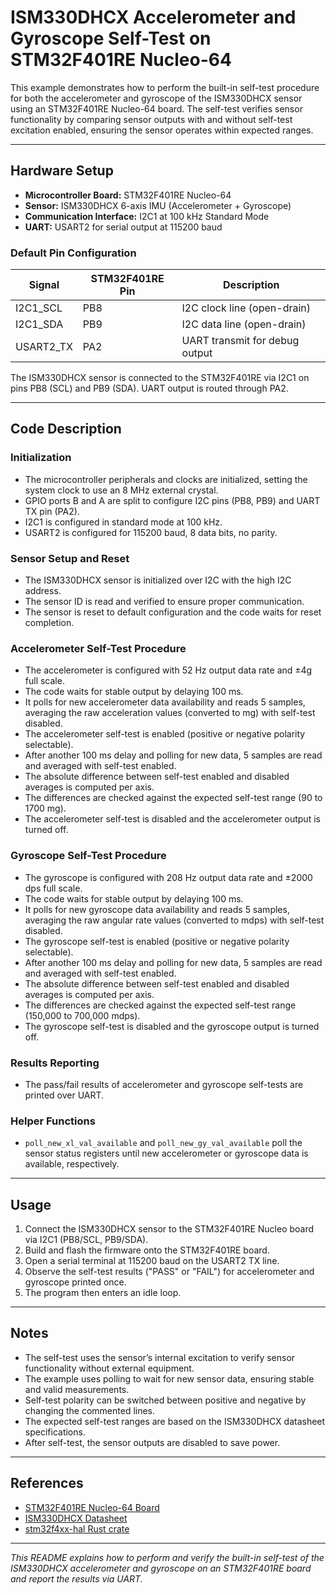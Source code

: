 # ISM330DHCX Accelerometer and Gyroscope Self-Test on STM32F401RE Nucleo-64

This example demonstrates how to perform the built-in self-test procedure for both the accelerometer and gyroscope of the ISM330DHCX sensor using an STM32F401RE Nucleo-64 board. The self-test verifies sensor functionality by comparing sensor outputs with and without self-test excitation enabled, ensuring the sensor operates within expected ranges.

---

## Hardware Setup

- **Microcontroller Board:** STM32F401RE Nucleo-64
- **Sensor:** ISM330DHCX 6-axis IMU (Accelerometer + Gyroscope)
- **Communication Interface:** I2C1 at 100 kHz Standard Mode
- **UART:** USART2 for serial output at 115200 baud

### Default Pin Configuration

| Signal       | STM32F401RE Pin | Description                    |
|--------------|-----------------|-------------------------------|
| I2C1_SCL     | PB8             | I2C clock line (open-drain)   |
| I2C1_SDA     | PB9             | I2C data line (open-drain)    |
| USART2_TX    | PA2             | UART transmit for debug output|

The ISM330DHCX sensor is connected to the STM32F401RE via I2C1 on pins PB8 (SCL) and PB9 (SDA). UART output is routed through PA2.

---

## Code Description

### Initialization

- The microcontroller peripherals and clocks are initialized, setting the system clock to use an 8 MHz external crystal.
- GPIO ports B and A are split to configure I2C pins (PB8, PB9) and UART TX pin (PA2).
- I2C1 is configured in standard mode at 100 kHz.
- USART2 is configured for 115200 baud, 8 data bits, no parity.

### Sensor Setup and Reset

- The ISM330DHCX sensor is initialized over I2C with the high I2C address.
- The sensor ID is read and verified to ensure proper communication.
- The sensor is reset to default configuration and the code waits for reset completion.

### Accelerometer Self-Test Procedure

- The accelerometer is configured with 52 Hz output data rate and ±4g full scale.
- The code waits for stable output by delaying 100 ms.
- It polls for new accelerometer data availability and reads 5 samples, averaging the raw acceleration values (converted to mg) with self-test disabled.
- The accelerometer self-test is enabled (positive or negative polarity selectable).
- After another 100 ms delay and polling for new data, 5 samples are read and averaged with self-test enabled.
- The absolute difference between self-test enabled and disabled averages is computed per axis.
- The differences are checked against the expected self-test range (90 to 1700 mg).
- The accelerometer self-test is disabled and the accelerometer output is turned off.

### Gyroscope Self-Test Procedure

- The gyroscope is configured with 208 Hz output data rate and ±2000 dps full scale.
- The code waits for stable output by delaying 100 ms.
- It polls for new gyroscope data availability and reads 5 samples, averaging the raw angular rate values (converted to mdps) with self-test disabled.
- The gyroscope self-test is enabled (positive or negative polarity selectable).
- After another 100 ms delay and polling for new data, 5 samples are read and averaged with self-test enabled.
- The absolute difference between self-test enabled and disabled averages is computed per axis.
- The differences are checked against the expected self-test range (150,000 to 700,000 mdps).
- The gyroscope self-test is disabled and the gyroscope output is turned off.

### Results Reporting

- The pass/fail results of accelerometer and gyroscope self-tests are printed over UART.

### Helper Functions

- `poll_new_xl_val_available` and `poll_new_gy_val_available` poll the sensor status registers until new accelerometer or gyroscope data is available, respectively.

---

## Usage

1. Connect the ISM330DHCX sensor to the STM32F401RE Nucleo board via I2C1 (PB8/SCL, PB9/SDA).
2. Build and flash the firmware onto the STM32F401RE board.
3. Open a serial terminal at 115200 baud on the USART2 TX line.
4. Observe the self-test results ("PASS" or "FAIL") for accelerometer and gyroscope printed once.
5. The program then enters an idle loop.

---

## Notes

- The self-test uses the sensor’s internal excitation to verify sensor functionality without external equipment.
- The example uses polling to wait for new sensor data, ensuring stable and valid measurements.
- Self-test polarity can be switched between positive and negative by changing the commented lines.
- The expected self-test ranges are based on the ISM330DHCX datasheet specifications.
- After self-test, the sensor outputs are disabled to save power.

---

## References

- [STM32F401RE Nucleo-64 Board](https://www.st.com/en/evaluation-tools/nucleo-f401re.html)
- [ISM330DHCX Datasheet](https://www.st.com/resource/en/datasheet/ism330dhcx.pdf)
- [stm32f4xx-hal Rust crate](https://docs.rs/stm32f4xx-hal)

---

*This README explains how to perform and verify the built-in self-test of the ISM330DHCX accelerometer and gyroscope on an STM32F401RE board and report the results via UART.*